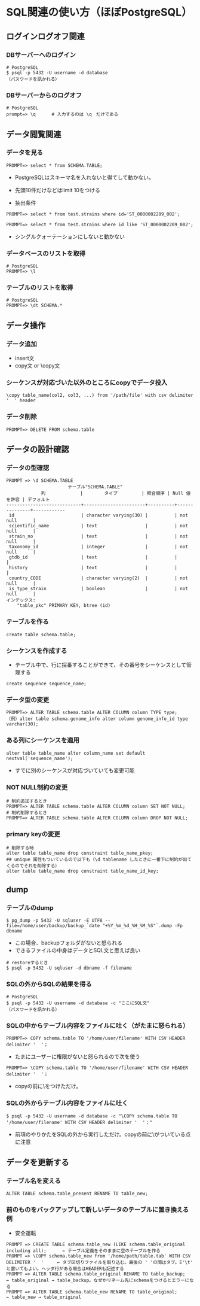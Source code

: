# SQL関連の使い方（ほぼPostgreSQL）

## ログインログオフ関連

### DBサーバーへのログイン
```
# PostgreSQL
$ psql -p 5432 -U username -d database
（パスワードを訊かれる）
```

### DBサーバーからのログオフ
```
# PostgreSQL
prompt=> \q      # 入力するのは \q　だけである
```

## データ閲覧関連

### データを見る
```
PROMPT=> select * from SCHEMA.TABLE;
```
- PostgreSQLはスキーマ名を入れないと得てして動かない。


- 先頭10件だけなどはlimit 10をつける

- 抽出条件
```
PROMPT=> select * from test.strains where id='ST_0000002209_002';
```

```
PROMPT=> select * from test.strains where id like 'ST_0000002209_002';
```

- シングルクォーテーションにしないと動かない

### データベースのリストを取得
```
# PostgreSQL
PROMPT=> \l
```

### テーブルのリストを取得
```
# PostgreSQL
PROMPT=> \dt SCHEMA.*
```

## データ操作
### データ追加
- insert文
- copy文 or \copy文

### シーケンスが対応づいた以外のところにcopyでデータ投入
```
\copy table_name(col2, col3, ...) from '/path/file' with csv delimiter '  ' header
```


### データ削除
```
PROMPT=> DELETE FROM schema.table
```


## データの設計確認
### データの型確認
```
PROMPT => \d SCHEMA.TABLE
                       テーブル"SCHEMA.TABLE"
             列             |        タイプ         | 照合順序 | Null 値を許容 | デフォルト
----------------------------+-----------------------+----------+---------------+------------
 id                         | character varying(30) |          | not null      |
 scientific_name            | text                  |          | not null      |
 strain_no                  | text                  |          | not null      |
 taxonomy_id                | integer               |          | not null      |
 gtdb_id                    | text                  |          |               |
 history                    | text                  |          |               |
 country_CODE               | character varying(2)  |          | not null      |
 is_type_strain             | boolean               |          | not null      |
インデックス:
    "table_pkc" PRIMARY KEY, btree (id)
```

### テーブルを作る
```
create table schema.table;
```

### シーケンスを作成する
- テーブル中で、行に採番することができて、その番号をシーケンスとして管理する
```
create sequence sequence_name;
```

### データ型の変更
```
PROMPT=> ALTER TABLE schema.table ALTER COLUMN column TYPE type;
（例）alter table schema.genome_info alter column genome_info_id type varchar(30);
```

### ある列にシーケンスを適用
```
alter table table_name alter column_name set default nextval('sequence_name');
```
- すでに別のシーケンスが対応づいていても変更可能

### NOT NULL制約の変更
```
# 制約追加するとき
PROMPT=> ALTER TABLE schema.table ALTER COLUMN column SET NOT NULL;
# 制約削除するとき
PROMPT=> ALTER TABLE schema.table ALTER COLUMN column DROP NOT NULL;
```

### primary keyの変更
```
# 削除する時
alter table table_name drop constraint table_name_pkey;
## unique 属性もついているので以下も（\d tablename したときに一番下に制約が出てくるのでそれを削除する）
alter table table_name drop constraint table_name_id_key;
```




## dump

### テーブルのdump
```
$ pg_dump -p 5432 -U sqluser -E UTF8 --file=/home/user/backup/backup_`date "+%Y_%m_%d_%H_%M_%S"`.dump -Fp dbname
```
- この場合、backupフォルダがないと怒られる
- できるファイルの中身はデータとSQL文と思えば良い

```
# restoreするとき
$ psql -p 5432 -U sqluser -d dbname -f filename
```

### SQLの外からSQLの結果を得る
```
# PostgreSQL
$ psql -p 5432 -U username -d database -c "ここにSQL文"
（パスワードを訊かれる）
```

### SQLの中からテーブル内容をファイルに吐く（がたまに怒られる）
```
PROMPT=> COPY schema.table TO '/home/user/filename' WITH CSV HEADER delimiter '  '；
```
- たまにユーザーに権限がないと怒られるので次を使う
```
PROMPT=> \COPY schema.table TO '/home/user/filename' WITH CSV HEADER delimiter '  '；
```
- copyの前に\をつけただけ。


### SQLの外からテーブル内容をファイルに吐く
```
$ psql -p 5432 -U username -d database -c "\COPY schema.table TO '/home/user/filename' WITH CSV HEADER delimiter '  '；"
```
- 前項のやりかたをSQLの外から実行しただけ。copyの前に\がついている点に注意


## データを更新する
### テーブル名を変える
```
ALTER TABLE schema.table_present RENAME TO table_new;
```

### 前のものをバックアップして新しいデータのテーブルに置き換える例
- 安全運転

```
PROMPT => CREATE TABLE schema.table_new (LIKE schema.table_original including all);      ← テーブル定義をそのままに空のテーブルを作る
PROMPT => \COPY schema.table_new from '/home/path/table.tab' WITH CSV DELIMITER '  '     ← タブ区切りファイルを取り込む。最後の ' 'の間はタブ。E'\t' と書いてもよい。ヘッダ行がある場合はHEADERも記述する
PROMPT => ALTER TABLE schema.table_original RENAME TO table_backup;      ← table_original → table_backup。なぜかリネーム先にschemaをつけるとエラーになる
PROMPT => ALTER TABLE schema.table_new RENAME TO table_original;         ← table_new → table_original
```

